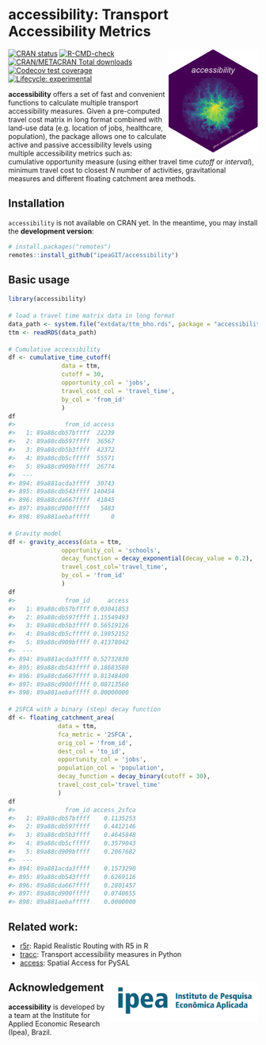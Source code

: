
# accessibility: Transport Accessibility Metrics

<img align="right" src="man/figures/logo.png?raw=true" alt="logo" width="180">

[![CRAN
status](https://www.r-pkg.org/badges/version/accessibility)](https://CRAN.R-project.org/package=accessibility)
[![R-CMD-check](https://github.com/ipeaGIT/accessibility/workflows/R-CMD-check/badge.svg)](https://github.com/ipeaGIT/accessibility/actions)
[![CRAN/METACRAN Total
downloads](http://cranlogs.r-pkg.org/badges/grand-total/accessibility?color=yellow)](https://CRAN.R-project.org/package=accessibility)
[![Codecov test
coverage](https://codecov.io/gh/ipeaGIT/accessibility/branch/main/graph/badge.svg)](https://app.codecov.io/gh/ipeaGIT/accessibility?branch=main)
[![Lifecycle:
experimental](https://img.shields.io/badge/lifecycle-experimental-orange.svg)](https://lifecycle.r-lib.org/articles/stages.html)

**accessibility** offers a set of fast and convenient functions to
calculate multiple transport accessibility measures. Given a
pre-computed travel cost matrix in long format combined with land-use
data (e.g. location of jobs, healthcare, population), the package allows
one to calculate active and passive accessibility levels using multiple
accessibility metrics such as: cumulative opportunity measure (using
either travel time *cutoff* or *interval*), minimum travel cost to
closest *N* number of activities, gravitational measures and different
floating catchment area methods.

## Installation

`accessibility` is not available on CRAN yet. In the meantime, you may
install the **development version**:

``` r
# install.packages("remotes")
remotes::install_github("ipeaGIT/accessibility")
```

## Basic usage

``` r
library(accessibility)

# load a travel time matrix data in long format
data_path <- system.file("extdata/ttm_bho.rds", package = "accessibility")
ttm <- readRDS(data_path)
 
# Cumulative accessibility
df <- cumulative_time_cutoff(
               data = ttm,
               cutoff = 30,
               opportunity_col = 'jobs',
               travel_cost_col = 'travel_time',
               by_col = 'from_id'
               )
df
#>              from_id access
#>   1: 89a88cdb57bffff  22239
#>   2: 89a88cdb597ffff  36567
#>   3: 89a88cdb5b3ffff  42372
#>   4: 89a88cdb5cfffff  55571
#>   5: 89a88cd909bffff  26774
#>  ---                       
#> 894: 89a881acda3ffff  30743
#> 895: 89a88cdb543ffff 140454
#> 896: 89a88cda667ffff  41845
#> 897: 89a88cd900fffff   5483
#> 898: 89a881aebafffff      0

# Gravity model
df <- gravity_access(data = ttm,
               opportunity_col = 'schools',
               decay_function = decay_exponential(decay_value = 0.2),
               travel_cost_col='travel_time',
               by_col = 'from_id'
               )
df
#>              from_id     access
#>   1: 89a88cdb57bffff 0.03041853
#>   2: 89a88cdb597ffff 1.15549493
#>   3: 89a88cdb5b3ffff 0.56519126
#>   4: 89a88cdb5cfffff 0.19852152
#>   5: 89a88cd909bffff 0.41378042
#>  ---                           
#> 894: 89a881acda3ffff 0.52732830
#> 895: 89a88cdb543ffff 0.18683580
#> 896: 89a88cda667ffff 0.81348400
#> 897: 89a88cd900fffff 0.08713560
#> 898: 89a881aebafffff 0.00000000
                       
# 2SFCA with a binary (step) decay function
df <- floating_catchment_area(
              data = ttm,
              fca_metric = '2SFCA',
              orig_col = 'from_id',
              dest_col = 'to_id',
              opportunity_col = 'jobs',
              population_col = 'population',
              decay_function = decay_binary(cutoff = 30),
              travel_cost_col='travel_time'
              )
df
#>              from_id access_2sfca
#>   1: 89a88cdb57bffff    0.1135253
#>   2: 89a88cdb597ffff    0.4412146
#>   3: 89a88cdb5b3ffff    0.4645848
#>   4: 89a88cdb5cfffff    0.3579043
#>   5: 89a88cd909bffff    0.2067682
#>  ---                             
#> 894: 89a881acda3ffff    0.1573290
#> 895: 89a88cdb543ffff    0.6269116
#> 896: 89a88cda667ffff    0.2801457
#> 897: 89a88cd900fffff    0.0740655
#> 898: 89a881aebafffff    0.0000000
```

## Related work:

  - [r5r](https://github.com/ipeaGIT/r5r): Rapid Realistic Routing with
    R5 in R
  - [tracc](https://github.com/jamaps/tracc): Transport accessibility
    measures in Python
  - [access](https://access.readthedocs.io/en/latest/): Spatial Access
    for PySAL

## Acknowledgement <a href="https://www.ipea.gov.br"><img src="man/figures/ipea_logo.png" alt="IPEA" align="right" width="300"/></a>

**accessibility** is developed by a team at the Institute for Applied
Economic Research (Ipea), Brazil.
